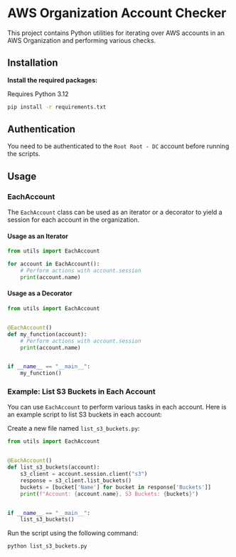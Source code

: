 # AWS Organization Account Checker

This project contains Python utilities for iterating over AWS accounts in an AWS
Organization and performing various
checks.

## Installation

**Install the required packages:**

Requires Python 3.12

 ```bash
 pip install -r requirements.txt
 ```

## Authentication

You need to be authenticated to the `Root Root - DC` account before running the
scripts.

## Usage

### EachAccount

The `EachAccount` class can be used as an iterator or a decorator to yield a
session for each account in the
organization.

#### Usage as an Iterator

```python
from utils import EachAccount

for account in EachAccount():
    # Perform actions with account.session
    print(account.name)
```

#### Usage as a Decorator

```python
from utils import EachAccount


@EachAccount()
def my_function(account):
    # Perform actions with account.session
    print(account.name)


if __name__ == "__main__":
    my_function()
```

### Example: List S3 Buckets in Each Account

You can use `EachAccount` to perform various tasks in each account. Here is an
example script to list S3
buckets in each account:

Create a new file named `list_s3_buckets.py`:

```python
from utils import EachAccount


@EachAccount()
def list_s3_buckets(account):
    s3_client = account.session.client("s3")
    response = s3_client.list_buckets()
    buckets = [bucket['Name'] for bucket in response['Buckets']]
    print(f"Account: {account.name}, S3 Buckets: {buckets}")


if __name__ == "__main__":
    list_s3_buckets()
```

Run the script using the following command:

```bash
python list_s3_buckets.py
```
